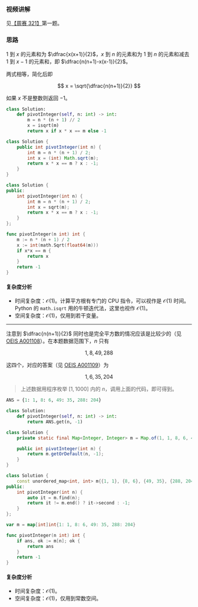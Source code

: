 ### 视频讲解

见[【周赛 321】](https://www.bilibili.com/video/BV1sD4y1e7pr/)第一题。

### 思路

$1$ 到 $x$ 的元素和为 $\dfrac{x(x+1)}{2}$，$x$ 到 $n$ 的元素和为 $1$ 到 $n$ 的元素和减去 $1$ 到 $x-1$ 的元素和，即 $\dfrac{n(n+1)-x(x-1)}{2}$。

两式相等，简化后即

$$
x = \sqrt{\dfrac{n(n+1)}{2}}
$$

如果 $x$ 不是整数则返回 $-1$。

```py [sol-Python3]
class Solution:
    def pivotInteger(self, n: int) -> int:
        m = n * (n + 1) // 2
        x = isqrt(m)
        return x if x * x == m else -1
```

```java [sol-Java]
class Solution {
    public int pivotInteger(int n) {
        int m = n * (n + 1) / 2;
        int x = (int) Math.sqrt(m);
        return x * x == m ? x : -1;
    }
}
```

```cpp [sol-C++]
class Solution {
public:
    int pivotInteger(int n) {
        int m = n * (n + 1) / 2;
        int x = sqrt(m);
        return x * x == m ? x : -1;
    }
};
```

```go [sol-Go]
func pivotInteger(n int) int {
	m := n * (n + 1) / 2
	x := int(math.Sqrt(float64(m)))
	if x*x == m {
		return x
	}
	return -1
}
```

#### 复杂度分析

- 时间复杂度：$\mathcal{O}(1)$。计算平方根有专门的 CPU 指令，可以视作是 $\mathcal{O}(1)$ 时间。Python 的 `math.isqrt` 用的牛顿迭代法，这里也视作 $\mathcal{O}(1)$。
- 空间复杂度：$\mathcal{O}(1)$，仅用到若干变量。

---

注意到 $\dfrac{n(n+1)}{2}$ 同时也是完全平方数的情况应该是比较少的（见 [OEIS A001108](https://oeis.org/A001108)）。在本题数据范围下，$n$ 只有

$$
1,8,49,288
$$

这四个，对应的答案（见 [OEIS A001109](https://oeis.org/A001109)）为

$$
1,6,35,204
$$

> 上述数据用程序枚举 $[1,1000]$ 内的 $n$，调用上面的代码，即可得到。

```py [sol-Python3]
ANS = {1: 1, 8: 6, 49: 35, 288: 204}

class Solution:
    def pivotInteger(self, n: int) -> int:
        return ANS.get(n, -1)
```

```java [sol-Java]
class Solution {
    private static final Map<Integer, Integer> m = Map.of(1, 1, 8, 6, 49, 35, 288, 204);

    public int pivotInteger(int n) {
        return m.getOrDefault(n, -1);
    }
}
```

```cpp [sol-C++]
class Solution {
    const unordered_map<int, int> m{{1, 1}, {8, 6}, {49, 35}, {288, 204}};
public:
    int pivotInteger(int n) {
        auto it = m.find(n);
        return it != m.end() ? it->second : -1;
    }
};
```

```go [sol-Go]
var m = map[int]int{1: 1, 8: 6, 49: 35, 288: 204}

func pivotInteger(n int) int {
	if ans, ok := m[n]; ok {
		return ans
	}
	return -1
}
```

#### 复杂度分析

- 时间复杂度：$\mathcal{O}(1)$。
- 空间复杂度：$\mathcal{O}(1)$，仅用到常数空间。
